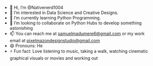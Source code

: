 - 👋 Hi, I’m @Nativenerd1004
- 👀 I’m interested in Data Science and Creative Designs.
- 🌱 I’m currently learning Python Programming. 
- 💞️ I’m looking to collaborate on Python Hubs to develop something astonishing
- 📫 You can reach me at samuelmadumere6@gmail.com or my work email at pixelmazondesignstudio@gmail.com
- 😄 Pronouns: He
- ⚡ Fun fact: Love listening to music, taking a walk, watching cinematic graphical visuals or movies and working out

<!---
Nativenerd1004/Nativenerd1004 is a ✨ special ✨ repository because its `README.md` (this file) appears on your GitHub profile.
You can click the Preview link to take a look at your changes.
--->
